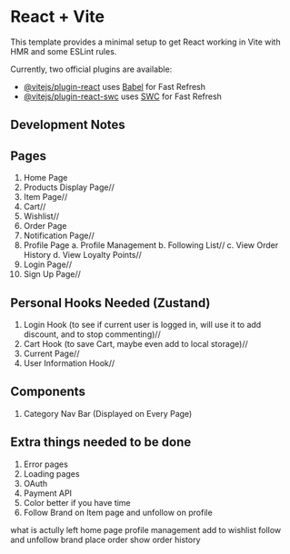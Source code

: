 # React + Vite

This template provides a minimal setup to get React working in Vite with HMR and some ESLint rules.

Currently, two official plugins are available:

- [@vitejs/plugin-react](https://github.com/vitejs/vite-plugin-react/blob/main/packages/plugin-react/README.md) uses [Babel](https://babeljs.io/) for Fast Refresh
- [@vitejs/plugin-react-swc](https://github.com/vitejs/vite-plugin-react-swc) uses [SWC](https://swc.rs/) for Fast Refresh

## Development Notes

## Pages
1. Home Page
2. Products Display Page//
3. Item Page//
4. Cart//
5. Wishlist//
6. Order Page
7. Notification Page//
8. Profile Page
    a. Profile Management
    b. Following List//
    c. View Order History
    d. View Loyalty Points//
9. Login Page//
10. Sign Up Page//

## Personal Hooks Needed (Zustand)
1. Login Hook (to see if current user is logged in, will use it to add discount, and to stop commenting)//
2. Cart Hook (to save Cart, maybe even add to local storage)//
3. Current Page//
4. User Information Hook//

## Components
1. Category Nav Bar (Displayed on Every Page)

## Extra things needed to be done
1. Error pages
2. Loading pages
3. OAuth
4. Payment API
5. Color better if you have time
6. Follow Brand on Item page and unfollow on profile

what is actully left
home page
profile management
add to wishlist
follow and unfollow brand
place order
show order history





